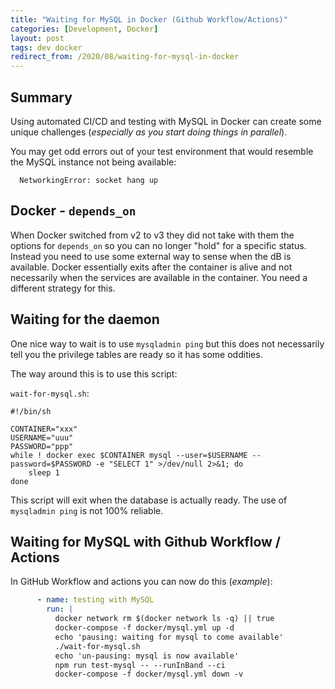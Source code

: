 ```yaml
---
title: "Waiting for MySQL in Docker (Github Workflow/Actions)"
categories: [Development, Docker]
layout: post
tags: dev docker
redirect_from: /2020/08/waiting-for-mysql-in-docker
---
```


## Summary

Using automated CI/CD and testing with MySQL in Docker can create some unique challenges (*especially as you start doing things in parallel*).

You may get odd errors out of your test environment that would resemble the MySQL instance not being available:

```
  NetworkingError: socket hang up
```

## Docker - `depends_on`

When Docker switched from v2 to v3 they did not take with them the options for `depends_on` so you can no longer "hold" for a specific status.  Instead you need to use some external way to sense when the dB is available.  Docker essentially exits after the container is alive and not necessarily when the services are available in the container.  You need a different strategy for this.

## Waiting for the daemon

One nice way to wait is to use `mysqladmin ping` but this does not necessarily tell you the privilege tables are ready so it has some oddities.

The way around this is to use this script:

`wait-for-mysql.sh`:
```shell
#!/bin/sh

CONTAINER="xxx"
USERNAME="uuu"
PASSWORD="ppp"
while ! docker exec $CONTAINER mysql --user=$USERNAME --password=$PASSWORD -e "SELECT 1" >/dev/null 2>&1; do
    sleep 1
done
```

This script will exit when the database is actually ready.  The use of `mysqladmin ping` is not 100% reliable.

## Waiting for MySQL with Github Workflow / Actions

In GitHub Workflow and actions you can now do this (*example*):

```yaml
      - name: testing with MySQL
        run: |
          docker network rm $(docker network ls -q) || true
          docker-compose -f docker/mysql.yml up -d
          echo 'pausing: waiting for mysql to come available'
          ./wait-for-mysql.sh
          echo 'un-pausing: mysql is now available'
          npm run test-mysql -- --runInBand --ci
          docker-compose -f docker/mysql.yml down -v
```
